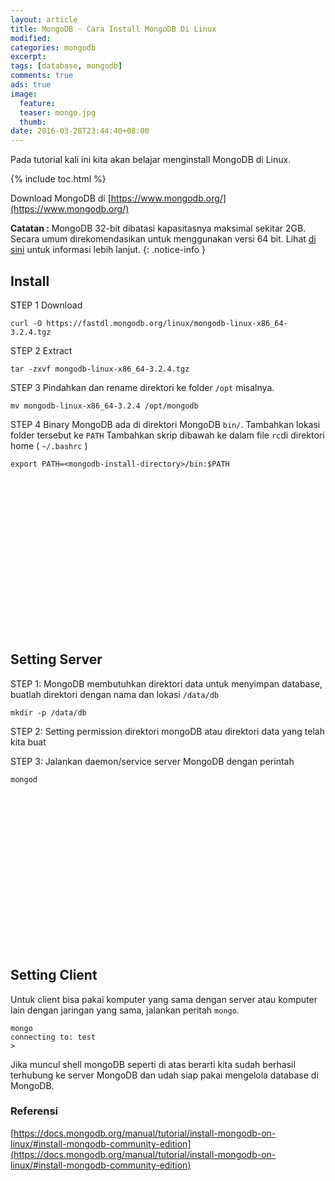 ```yaml
---
layout: article
title: MongoDB - Cara Install MongoDB Di Linux
modified:
categories: mongodb
excerpt:
tags: [database, mongodb]
comments: true
ads: true
image:
  feature:
  teaser: mongo.jpg
  thumb:
date: 2016-03-28T23:44:40+08:00
---
```


Pada tutorial kali ini kita akan belajar menginstall MongoDB di Linux.

{% include toc.html %}

Download MongoDB di [https://www.mongodb.org/](https://www.mongodb.org/)

**Catatan :** MongoDB 32-bit dibatasi kapasitasnya maksimal sekitar 2GB. Secara umum direkomendasikan untuk menggunakan versi 64 bit. Lihat [di sini](http://blog.mongodb.org/post/137788967/32-bit-limitations?_ga=1.163862907.539163629.1459176855) untuk informasi lebih lanjut.
{: .notice-info }

## Install

STEP 1 Download

```
curl -O https://fastdl.mongodb.org/linux/mongodb-linux-x86_64-3.2.4.tgz
```

STEP 2 Extract

```
tar -zxvf mongodb-linux-x86_64-3.2.4.tgz
```

STEP 3 Pindahkan dan rename direktori ke folder `/opt` misalnya.

```
mv mongodb-linux-x86_64-3.2.4 /opt/mongodb
```

STEP 4 Binary MongoDB ada di direktori MongoDB `bin/`. Tambahkan lokasi folder tersebut ke `PATH`
       Tambahkan skrip dibawah ke dalam file `rc`di direktori home  ( `~/.bashrc` )

```
export PATH=<mongodb-install-directory>/bin:$PATH
```



<center><script async src="//pagead2.googlesyndication.com/pagead/js/adsbygoogle.js"></script><!-- BOX--><ins class="adsbygoogle"  style="display:inline-block;width:300px;height:250px" data-ad-client="ca-pub-4504493660273886" data-ad-slot="1638134271"></ins><script>(adsbygoogle = window.adsbygoogle || []).push({});</script></center>

## Setting Server

STEP 1: MongoDB membutuhkan direktori data untuk menyimpan database, buatlah direktori dengan nama dan lokasi `/data/db`

```
mkdir -p /data/db
```

STEP 2: Setting permission direktori mongoDB atau direktori data yang telah kita buat


STEP 3: Jalankan daemon/service server MongoDB dengan perintah

```
mongod
```

<center><script async src="//pagead2.googlesyndication.com/pagead/js/adsbygoogle.js"></script><!-- BOX--><ins class="adsbygoogle"  style="display:inline-block;width:300px;height:250px" data-ad-client="ca-pub-4504493660273886" data-ad-slot="1638134271"></ins><script>(adsbygoogle = window.adsbygoogle || []).push({});</script></center>

## Setting Client

Untuk client bisa pakai komputer yang sama dengan server atau komputer lain dengan jaringan yang sama, jalankan peritah `mongo`.

```
mongo
connecting to: test
>
```
Jika muncul shell mongoDB seperti di atas berarti kita sudah berhasil terhubung ke server MongoDB dan udah siap pakai mengelola database di MongoDB.

### Referensi

[https://docs.mongodb.org/manual/tutorial/install-mongodb-on-linux/#install-mongodb-community-edition](https://docs.mongodb.org/manual/tutorial/install-mongodb-on-linux/#install-mongodb-community-edition)

